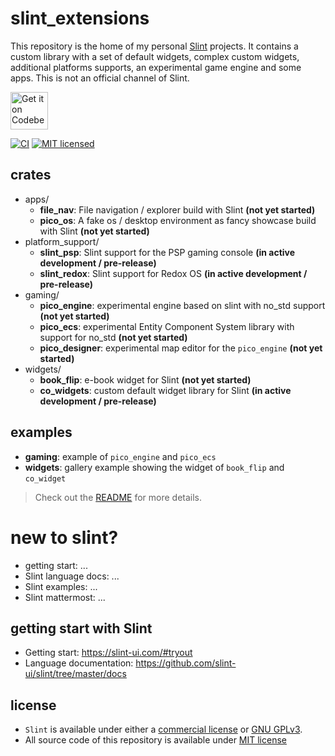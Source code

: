 # slint_extensions

This repository is the home of my personal [Slint](https://slint-ui.com/) projects. It contains a custom library with a set of default widgets, complex custom widgets, additional platforms supports, an experimental game engine and some apps. This is not an official channel of Slint.

<a href="https://codeberg.org/morphUI/morph_ui">
    <img alt="Get it on Codeberg" src="https://pages.codeberg.org/pstorch/get-it-on-blue-on-white.png" height="60">
</a>

[![CI](https://ci.codeberg.org/api/badges/flovansl/slint_extensions/status.svg?branch=main)](https://ci.codeberg.org/flovansl/slint_extensions)
[![MIT licensed](https://img.shields.io/badge/license-MIT-blue.svg)](./LICENSE)

## crates

* apps/
    * **file_nav**: File navigation / explorer build with Slint **(not yet started)**
    * **pico_os**: A fake os / desktop environment as fancy showcase build with Slint **(not yet started)**
* platform_support/
    * **slint_psp**: Slint support for the PSP gaming console **(in active development / pre-release)**
    * **slint_redox**: Slint support for Redox OS **(in active development / pre-release)**
* gaming/
    * **pico_engine**: experimental engine based on slint with no_std support **(not yet started)**
    * **pico_ecs**: experimental Entity Component System library with support for no_std **(not yet started)**
    * **pico_designer**: experimental map editor for the `pico_engine` **(not yet started)**
* widgets/
    * **book_flip**: e-book widget for Slint **(not yet started)**
    * **co_widgets**: custom default widget library for Slint **(in active development / pre-release)**

## examples

* **gaming**: example of `pico_engine` and `pico_ecs`
* **widgets**: gallery example showing the widget of `book_flip` and `co_widget`

> Check out the [README](examples/README.md) for more details.

# new to slint?

* getting start: ...
* Slint language docs: ...
* Slint examples: ...
* Slint mattermost: ...

## getting start with Slint

* Getting start: https://slint-ui.com/#tryout
* Language documentation: https://github.com/slint-ui/slint/tree/master/docs


## license

 * `Slint` is available under either a [commercial license](https://github.com/slint-ui/slint/blob/master/LICENSES/LicenseRef-Slint-commercial.md)
or [GNU GPLv3](https://github.com/slint-ui/slint/blob/master/LICENSES/GPL-3.0-only.txt).
* All source code of this repository is available under [MIT license](LICENSE)